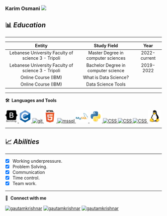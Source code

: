 ### **Karim Osmani** <a href="https://www.gautamkrishnar.com/"><img src="https://media.giphy.com/media/hvRJCLFzcasrR4ia7z/giphy.gif" width="5%"></a>


## 📊 ***Education***
---

| Entity | Study Field | Year |
|:---------:|:-------------:|:-----:|
| Lebanese University Faculty of science 3 - Tripoli| Master Degree in computer sciences | 2022-current |
| Lebanese University Faculty of science 3 - Tripoli| Bachelor Degree in computer science | 2019-2022 |Course |  
| Online Course (IBM) | What is Data Science?  |  
| Online Course (IBM)| Data Science Tools |  

---


  <summary><b>🛠️&nbsp;&nbsp;Languages&nbsp;and&nbsp;Tools</b></summary>
  <br/>
  <a href="https://getbootstrap.com" target="_blank"> <img src="https://raw.githubusercontent.com/devicons/devicon/master/icons/bootstrap/bootstrap-plain-wordmark.svg" alt="bootstrap" width="40" height="40"/> </a> <a href="https://www.cprogramming.com/" target="_blank"> <img src="https://raw.githubusercontent.com/devicons/devicon/master/icons/c/c-original.svg" alt="c" width="40" height="40"/> </a>  <a href="https://git-scm.com/" target="_blank"> <img src="https://www.vectorlogo.zone/logos/git-scm/git-scm-icon.svg" alt="git" width="40" height="40"/> </a>  <a href="https://www.w3.org/html/" target="_blank"> <img src="https://raw.githubusercontent.com/devicons/devicon/master/icons/html5/html5-original-wordmark.svg" alt="html5" width="40" height="40"/> </a>  <a href="https://www.microsoft.com/en-us/sql-server" target="_blank"> <img src="https://www.svgrepo.com/show/303229/microsoft-sql-server-logo.svg" alt="mssql" width="40" height="40"/> </a> <a href="https://www.mysql.com/" target="_blank"> <img src="https://raw.githubusercontent.com/devicons/devicon/master/icons/mysql/mysql-original-wordmark.svg" alt="mysql" width="40" height="40"/> </a> <a href="https://www.python.org" target="_blank"> <img src="https://raw.githubusercontent.com/devicons/devicon/master/icons/python/python-original.svg" alt="python" width="40" height="40"/> </a>  
  <a href="https://www.w3schools.com/css/default.asp"> <img src="https://www.vectorlogo.zone/logos/w3_css/w3_css-icon.svg" alt="CSS" width="40" height="40"/> </a>
   <a href="https://developer.android.com/studio?gclid=Cj0KCQjwyLGjBhDKARIsAFRNgW93M6rc875TdT4CtyyRUSfY2LVjXdEBgB1gQVr9XlcQ_NAKHutpUsQaAv3rEALw_wcB&gclsrc=aw.ds"> <img src="https://www.vectorlogo.zone/logos/android/android-tile.svg" alt="CSS" width="40" height="40"/> </a>
<a href="https://www.w3schools.com/java/default.asp"> <img src="https://www.vectorlogo.zone/logos/java/java-vertical.svg" alt="CSS" width="40" height="40"/> </a>
<a href="https://www.linux.org/" target="_blank"> <img src="https://raw.githubusercontent.com/devicons/devicon/master/icons/linux/linux-original.svg" alt="linux" width="40" height="40"/> </a>

---

## 📈 ***Abilities***
---

- [x] Working underpressure.
- [x] Problem Solving.
- [x] Communication
- [x] Time control.
- [x] Team work.
---
🔗 &nbsp;**Connect with me**
<p align="left">
<a href="https://www.facebook.com/rimetkarim.osmani?mibextid=LQQJ4d" target="blank"><img align="center" src="https://raw.githubusercontent.com/rahuldkjain/github-profile-readme-generator/master/src/images/icons/Social/facebook.svg" alt="gautamkrishnar" height="30" width="40" /></a>
<a href="https://www.linkedin.com/in/karim-osmani" target="blank"><img align="center" src="https://raw.githubusercontent.com/rahuldkjain/github-profile-readme-generator/master/src/images/icons/Social/linked-in-alt.svg" alt="gautamkrishnar" height="30" width="40" /></a>
<a href="https://instagram.com/kareemosmani?igshid=OGQ5ZDc2ODk2ZA=="target="blank"><img align="center" src="https://raw.githubusercontent.com/rahuldkjain/github-profile-readme-generator/master/src/images/icons/Social/instagram.svg" alt="gautamkrishnar" height="30" width="40" /></a>
